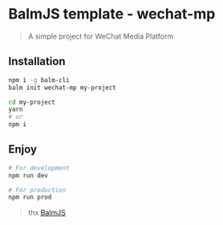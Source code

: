 # BalmJS template - wechat-mp

> A simple project for WeChat Media Platform

## Installation

```sh
npm i -g balm-cli
balm init wechat-mp my-project

cd my-project
yarn
# or
npm i
```

## Enjoy

```sh
# For development
npm run dev

# For production
npm run prod
```

> thx [BalmJS](https://balmjs.com/)
